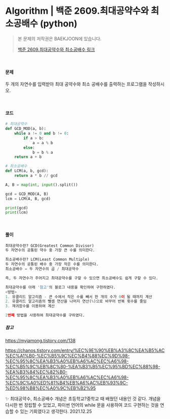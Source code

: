 # Algorithm | 백준 2609.최대공약수와 최소공배수 (python)

> 본 문제의 저작권은 BAEKJOON에 있습니다.
>
> [백준 2609.최대공약수와 최소공배수 링크](https://www.acmicpc.net/problem/2609)

</br>

#### 문제

두 개의 자연수를 입력받아 최대 공약수와 최소 공배수를 출력하는 프로그램을 작성하시오.

</br>

#### 코드

```python
# 최대공약수
def GCD_MOD(a, b):
    while a != 0 and b != 0:
        if a > b:
            a = a % b
        else:
            b = b % a
    return a + b

# 최소공배수
def LCM(a, b, gcd):
    return a * b // gcd

A, B = map(int, input().split())

gcd = GCD_MOD(A, B)
lcm = LCM(A, B, gcd)

print(gcd)
print(lcm)
```

</br>

#### 풀이

```python
최대공약수란? GCD(Greatest Common Divisor)
두 자연수의 공통된 약수 중 가장 큰 수를 의미한다.

최소공배수란? LCM(Least Common Multiple)
두 자연수의 공통된 배수 중 가장 작은 수를 의미한다.
최소공배수 = 두 자연수의 곱 / 최대공약수

즉, 두 자연수가 주어지고 최대공약수를 구할 수 있으면 최소공배수도 쉽게 구할 수 있다.

최대공약수를 아래 '참고'의 블로그 내용을 확인하여 구현하였다.
<방법>
1. 유클리드 알고리즘 - 큰 수에서 작은 수를 빼서 한 개의 수가 0이 될 때까지 계산
2. 유클리드 알고리즘의 뺄셈 연산을 나머지 연산(%)으로 바꾸어 반복 횟수를 줄임
3. 재귀함수를 이용하여 계산

2번째 방법을 사용하여 최대공약수를 구하였다.
```



##### 참고

https://myjamong.tistory.com/138

https://chanos.tistory.com/entry/%EC%9E%90%EB%A3%8C%EA%B5%AC%EC%A1%B0-%EC%B5%9C%EC%B4%88%EC%9D%98-%EC%95%8C%EA%B3%A0%EB%A6%AC%EC%A6%98-%EC%B5%9C%EB%8C%80-%EA%B3%B5%EC%95%BD%EC%88%98-%EA%B3%84%EC%82%B0-%EC%95%8C%EA%B3%A0%EB%A6%AC%EC%A6%98-%EC%9C%A0%ED%81%B4%EB%A6%AC%EB%93%9C-%ED%98%B8%EC%A0%9C%EB%B2%95



✨ 최대공약수, 최소공배수 개념은 초등학교?중학교 때 배웠던 내용인 것 같다. 개념을 다시한 번 정립할 수 있었고, 파이썬 언어의 while 문을 사용하여 코드 구현하는 것을 연습할 수 있는 기회였다고 생각한다. 2021.12.25

